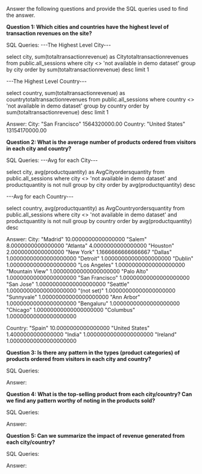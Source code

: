Answer the following questions and provide the SQL queries used to find the answer.

    
**Question 1: Which cities and countries have the highest level of transaction revenues on the site?**


SQL Queries:
---The Highest Level City---

select city, sum(totaltransactionrevenue) as Citytotaltransactionrevenues
from public.all_sessions
where city <> 'not available in demo dataset'
group by city
order by sum(totaltransactionrevenue) desc
limit 1

---The Highest Level Country---

select country, sum(totaltransactionrevenue) as countrytotaltransactionrevenues
from public.all_sessions
where country <> 'not available in demo dataset'
group by country
order by sum(totaltransactionrevenue) desc
limit 1

Answer:
City: "San Francisco"	1564320000.00
Country: "United States"	13154170000.00


**Question 2: What is the average number of products ordered from visitors in each city and country?**


SQL Queries:
---Avg for each City---

select city, avg(productquantity) as AvgCityordersquantity
from public.all_sessions
where city <> 'not available in demo dataset' and productquantity is not null
group by city
order by avg(productquantity) desc

---Avg for each Country---

select country, avg(productquantity) as AvgCountryordersquantity
from public.all_sessions
where city <> 'not available in demo dataset' and productquantity is not null
group by country
order by avg(productquantity) desc


Answer:
City:
"Madrid"	10.0000000000000000
"Salem"	8.0000000000000000
"Atlanta"	4.0000000000000000
"Houston"	2.0000000000000000
"New York"	1.1666666666666667
"Dallas"	1.00000000000000000000
"Detroit"	1.00000000000000000000
"Dublin"	1.00000000000000000000
"Los Angeles"	1.00000000000000000000
"Mountain View"	1.00000000000000000000
"Palo Alto"	1.00000000000000000000
"San Francisco"	1.00000000000000000000
"San Jose"	1.00000000000000000000
"Seattle"	1.00000000000000000000
"(not set)"	1.00000000000000000000
"Sunnyvale"	1.00000000000000000000
"Ann Arbor"	1.00000000000000000000
"Bengaluru"	1.00000000000000000000
"Chicago"	1.00000000000000000000
"Columbus"	1.00000000000000000000

Country:
"Spain"	10.0000000000000000
"United States"	1.4000000000000000
"India"	1.00000000000000000000
"Ireland"	1.00000000000000000000


**Question 3: Is there any pattern in the types (product categories) of products ordered from visitors in each city and country?**


SQL Queries:



Answer:





**Question 4: What is the top-selling product from each city/country? Can we find any pattern worthy of noting in the products sold?**


SQL Queries:



Answer:





**Question 5: Can we summarize the impact of revenue generated from each city/country?**

SQL Queries:



Answer:







